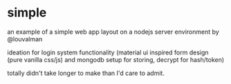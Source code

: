 # simple
an example of a simple web app layout on a nodejs server environment by @louvalman

ideation for login system functionality (material ui inspired form design (pure vanilla css/js) and mongodb setup for storing, decrypt for hash/token)

totally didn't take longer to make than I'd care to admit.
